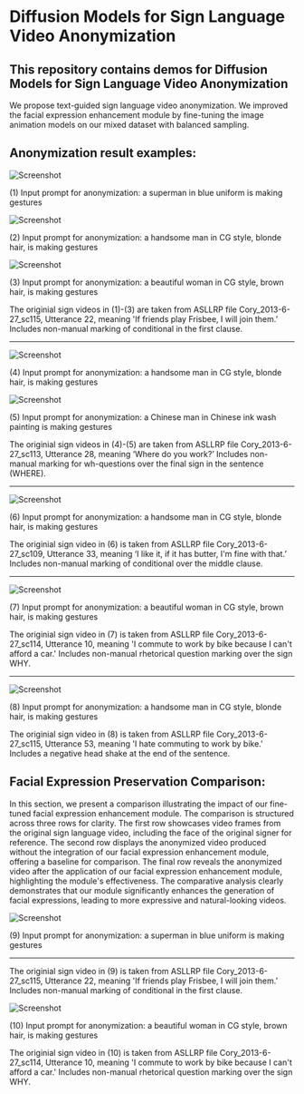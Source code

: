 # Diffusion Models for Sign Language Video Anonymization

## This repository contains demos for Diffusion Models for Sign Language Video Anonymization
We propose text-guided sign language video anonymization. 
We improved the facial expression enhancement module by fine-tuning the image animation models on our mixed dataset with balanced sampling.

## Anonymization result examples:

![Screenshot](demos/6188928_hed0_100_compare.gif)

(1) Input prompt for anonymization: a superman in blue uniform is making gestures

![Screenshot](demos/6188928_hed0_101_compare.gif)

(2) Input prompt for anonymization: a handsome man in CG style, blonde hair, is making gestures

![Screenshot](demos/6188928_nhed1_wm_compare.gif)

(3) Input prompt for anonymization: a beautiful woman in CG style, brown hair, is making gestures

The originial sign videos in (1)-(3) are taken from ASLLRP file Cory_2013-6-27_sc115, Utterance 22, meaning 'If friends play Frisbee, I will join them.’ Includes non-manual marking of conditional in the first clause.
****

![Screenshot](demos/633534_nhed1_compare_keep.gif)

(4) Input prompt for anonymization: a handsome man in CG style, blonde hair, is making gestures

![Screenshot](demos/633534_nhed2_compare_keep.gif)

(5) Input prompt for anonymization: a Chinese man in Chinese ink wash painting is making gestures

The originial sign videos in (4)-(5) are taken from ASLLRP file Cory_2013-6-27_sc113, Utterance 28, meaning ‘Where do you work?’ Includes non-manual marking for wh-questions over the final sign in the sentence (WHERE).

****

![Screenshot](demos/8397739_nhed1_compare_keep.gif)

(6) Input prompt for anonymization: a handsome man in CG style, blonde hair, is making gestures

The originial sign video in (6) is taken from ASLLRP file Cory_2013-6-27_sc109, Utterance 33, meaning ‘I like it, if it has butter, I'm fine with that.’ Includes non-manual marking of conditional over the middle clause.

****

![Screenshot](demos/79801108_nhed1_wm_compare.gif)

(7) Input prompt for anonymization: a beautiful woman in CG style, brown hair, is making gestures

The originial sign video in (7) is taken from ASLLRP file Cory_2013-6-27_sc114, Utterance 10, meaning 'I commute to work by bike because I can't afford a car.' Includes non-manual rhetorical question marking over the sign WHY.
****

![Screenshot](demos/6186858_nhed1_compare_keep.gif)

(8) Input prompt for anonymization: a handsome man in CG style, blonde hair, is making gestures

The originial sign video in (8) is taken from ASLLRP file Cory_2013-6-27_sc115, Utterance 53, meaning 'I hate commuting to work by bike.' Includes a negative head shake at the end of the sentence.


## Facial Expression Preservation Comparison:

In this section, we present a comparison illustrating the impact of our fine-tuned facial expression enhancement module. The comparison is structured across three rows for clarity. The first row showcases video frames from the original sign language video, including the face of the original signer for reference. The second row displays the anonymized video produced without the integration of our facial expression enhancement module, offering a baseline for comparison. The final row reveals the anonymized video after the application of our facial expression enhancement module, highlighting the module's effectiveness. The comparative analysis clearly demonstrates that our module significantly enhances the generation of facial expressions, leading to more expressive and natural-looking videos.

![Screenshot](demos/7118_head_2.gif)

(9) Input prompt for anonymization: a superman in blue uniform is making gestures

****

The originial sign video in (9) is taken from ASLLRP file Cory_2013-6-27_sc115, Utterance 22, meaning 'If friends play Frisbee, I will join them.’ Includes non-manual marking of conditional in the first clause.

![Screenshot](demos/79801108_head_2.gif)

(10) Input prompt for anonymization: a beautiful woman in CG style, brown hair, is making gestures

The originial sign video in (10) is taken from ASLLRP file Cory_2013-6-27_sc114, Utterance 10, meaning 'I commute to work by bike because I can't afford a car.' Includes non-manual rhetorical question marking over the sign WHY.

